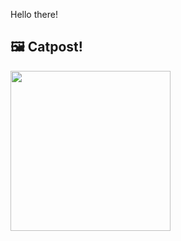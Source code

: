 Hello there!



## 🖼️ Catpost!

<sub>
    <img src="https://cdn2.thecatapi.com/images/6ka.jpg" height="256">
</sub>


